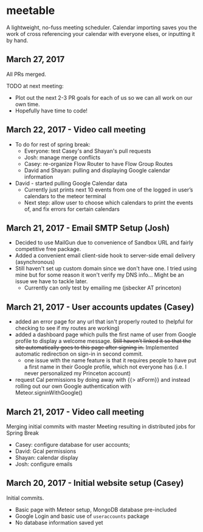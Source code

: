 # meetable
A lightweight, no-fuss meeting scheduler. Calendar importing saves you the work of cross referencing your calendar with everyone elses, or inputting it by hand.

## March 27, 2017
All PRs merged.

TODO at next meeting:
- Plot out the next 2-3 PR goals for each of us so we can all work on our own time.
- Hopefully have time to code!

## March 22, 2017 - Video call meeting  
- To do for rest of spring break:  
     - Everyone: test Casey's and Shayan's pull requests  
     - Josh: manage merge conflicts  
     - Casey: re-organize Flow Router to have Flow Group Routes  
     - David and Shayan: pulling and displaying Google calendar information
- David - started pulling Google Calendar data
     - Currently just prints next 10 events from one of the logged in user’s calendars to the meteor terminal
     - Next step: allow user to choose which calendars to print the events of, and fix errors for certain calendars
     
## March 21, 2017 - Email SMTP Setup (Josh)
- Decided to use MailGun due to convenience of Sandbox URL and fairly competitive free package.
- Added a convenient email client-side hook to server-side email delivery (asynchronous)
- Still haven't set up custom domain since we don't have one. I tried using mine but for some reason it won't verify my DNS info... Might be an issue we have to tackle later.
  - Currently can only test by emailing me (jsbecker AT princeton)

## March 21, 2017 - User accounts updates (Casey)
- added an error page for any url that isn't properly routed to (helpful for checking to see if my routes are working) 
- added a dashboard page which pulls the first name of user from Google profile to display a welcome message. ~~Still haven't linked it so that the site automatically goes to this page after signing in.~~ Implemented automatic redirection on sign-in in second commit.
     - one issue with the name feature is that it requires people to have put a first name in their Google profile, which not everyone has (i.e. I never personalized my Princeton account)
- request Cal permissions by doing away with {{> atForm}} and instead rolling out our own Google authentication with Meteor.signinWithGoogle()

## March 21, 2017 - Video call meeting
Merging initial commits with master
Meeting resulting in distributed jobs for Spring Break
* Casey: configure database for user accounts;
* David: Gcal permissions
* Shayan: calendar display
* Josh: configure emails

## March 20, 2017 - Initial website setup (Casey)

Initial commits.
* Basic page with Meteor setup, MongoDB database pre-included
* Google Login and basic use of `useraccounts` package
* No database information saved yet
